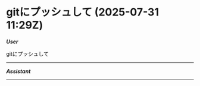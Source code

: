 <!-- Generated by SpecStory -->

# gitにプッシュして (2025-07-31 11:29Z)

_**User**_

gitにプッシュして

---

_**Assistant**_



---

